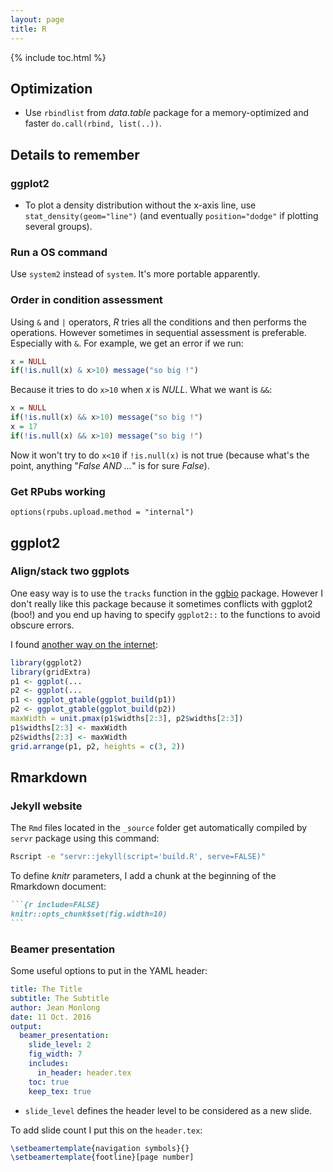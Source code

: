 ```yaml
---
layout: page
title: R
---
```


{% include toc.html %}

## Optimization

+ Use `rbindlist` from *data.table* package for a memory-optimized and faster `do.call(rbind, list(..))`.

## Details to remember

### ggplot2

+ To plot a density distribution without the x-axis line, use `stat_density(geom="line")` (and eventually `position="dodge"` if plotting several groups).

### Run a OS command

Use `system2` instead of `system`. It's more portable apparently.

### Order in condition assessment

Using `&` and `|` operators, *R* tries all the conditions and then performs the operations. However sometimes in sequential assessment is preferable. Especially with `&`. For example, we get an error if we run:

~~~r
x = NULL
if(!is.null(x) & x>10) message("so big !")
~~~

Because it tries to do `x>10` when *x* is *NULL*. What we want is `&&`:

~~~r
x = NULL
if(!is.null(x) && x>10) message("so big !")
x = 17
if(!is.null(x) && x>10) message("so big !")
~~~

Now it won't try to do `x<10` if `!is.null(x)` is not true (because what's the point, anything "*False AND ...*" is for sure *False*).

### Get RPubs working

`options(rpubs.upload.method = "internal")`

## ggplot2

### Align/stack two ggplots

One easy way is to use the `tracks` function in the [ggbio](https://bioconductor.org/packages/release/bioc/html/ggbio.html) package. However I don't really like this package because it sometimes conflicts with ggplot2 (boo!) and you end up having to specify `ggplot2::` to the functions to avoid obscure errors.

I found [another way on the internet](http://www.exegetic.biz/blog/2015/05/r-recipe-aligning-axes-in-ggplot2/):

~~~r
library(ggplot2)
library(gridExtra)
p1 <- ggplot(...
p2 <- ggplot(...
p1 <- ggplot_gtable(ggplot_build(p1))
p2 <- ggplot_gtable(ggplot_build(p2))
maxWidth = unit.pmax(p1$widths[2:3], p2$widths[2:3])
p1$widths[2:3] <- maxWidth
p2$widths[2:3] <- maxWidth
grid.arrange(p1, p2, heights = c(3, 2))
~~~

## Rmarkdown

### Jekyll website

The `Rmd` files located in the `_source` folder get automatically compiled by `servr` package using this command:

~~~sh
Rscript -e "servr::jekyll(script='build.R', serve=FALSE)"
~~~

To define *knitr* parameters, I add a chunk at the beginning of the Rmarkdown document:

~~~md
```{r include=FALSE}
knitr::opts_chunk$set(fig.width=10)
```
~~~

### Beamer presentation

Some useful options to put in the YAML header:

~~~yaml
title: The Title
subtitle: The Subtitle
author: Jean Monlong
date: 11 Oct. 2016
output:
  beamer_presentation:
    slide_level: 2
    fig_width: 7
    includes:
      in_header: header.tex
    toc: true
    keep_tex: true
~~~

+ `slide_level` defines the header level to be considered as a new slide.

To add slide count I put this on the `header.tex`:

~~~tex
\setbeamertemplate{navigation symbols}{}
\setbeamertemplate{footline}[page number]
~~~
